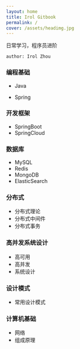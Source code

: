 ```yaml
---
layout: home
title: Irol Gitbook
permalink: /
cover: /assets/headimg.jpg
---
```


日常学习，程序员进阶

`author: Irol Zhou`

### 编程基础

- Java

- Spring

### 开发框架

- SpringBoot
- SpringCloud

### 数据库

- MySQL
- Redis
- MongoDB
- ElasticSearch

### 分布式

- 分布式理论
- 分布式中间件
- 分布式事务

### 高并发系统设计

- 高可用
- 高并发
- 系统设计

### 设计模式

- 常用设计模式

### 计算机基础

- 网络
- 组成原理